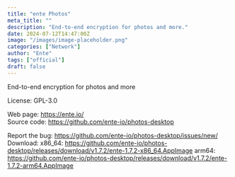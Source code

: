 ```yaml
---
title: "ente Photos"
meta_title: ""
description: "End-to-end encryption for photos and more."
date: 2024-07-12T14:47:00Z
image: "/images/image-placeholder.png"
categories: ["Network"]
author: "Ente"
tags: ["official"]
draft: false
---
```


End-to-end encryption for photos and more

License: GPL-3.0

Web page: https://ente.io/  
Source code: https://github.com/ente-io/photos-desktop

Report the bug: https://github.com/ente-io/photos-desktop/issues/new/   
Download:   x86_64: https://github.com/ente-io/photos-desktop/releases/download/v1.7.2/ente-1.7.2-x86_64.AppImage
            arm64: https://github.com/ente-io/photos-desktop/releases/download/v1.7.2/ente-1.7.2-arm64.AppImage

